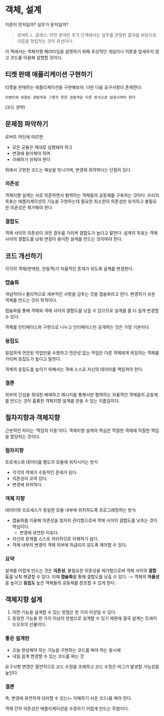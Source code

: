 # 객체, 설계

이론이 먼저일까? 실무가 문저일까? 

> 로버트 L. 글래스: 어떤 분야든 초기 단계에서는 실무를 관찰한 결과를 바탕으로 이론을 정립하는 것이 최선이다.

이 책에서는 객체지향 패러타임을 설명하기 위해 추상적인 개념이나 이론을 앞세우지 않고 코드를 이용해 설명할 것이다.

## 티켓 판매 애플리케이션 구현하기

티켓을 판매하는 애플리케이션을 구현해보자. 다만 다음 요구사항이 존재한다:
```
이벤트에 당첨된 관람객과 그렇지 못한 관람객은 다른 방식으로 입장시켜야 한다
```
(코드 생략)

## 문제점 파악하기

로버트 마틴에 따르면
* 모든 모듈은 제대로 실행돼야 하고
* 변경에 용이해야 하며
* 이해하기 쉬워야 한다

위에서 구현한 코드는 예상을 빗나가며, 변경에 취약하다는 단점이 있다.

### 의존성

객체지향 설계는 서로 의존하면서 협력하는 객체들의 공동체를 구축하는 것이다.
우리의 목표는 애플리케이션의 기능을 구현하는데 필요한 최소한의 의존성만 유지하고 불필요한 의존성은 제거해야 한다.

### 결합도

객체 사이의 의존성이 과한 경우를 가리켜 결합도가 높다고 말한다. 설계의 목표는 객체 사이의 결합도를 낮춰 변경이 용이한 설계를 만드는 것이여야 한다.

## 코드 개선하기

각각의 객체(판매원, 관람객)가 자율적인 존재가 되도록 설계를 변경한다.

### 캡슐화

개념적이나 물리적으로 세부적인 사항을 감추는 것을 캡슐화라고 한다. 변경하기 쉬운 객체를 만드는 것이 목적이다.

캡슐화를 통해 객체와 객체 사이의 결합도를 낮출 수 있으므로 설계를 좀 더 쉽게 변경할 수 있다.

객체를 인터페이스와 구현으로 나누고 인터페이스만 공개하는 것은 가장 기본이다.

### 응집도

밀접하게 연관된 작업만을 수행하고 연관성 없는 작업은 다른 객체에게 위임하는 객체를 가리켜 응집도가 높다고 말한다.

객체의 응집도를 높이기 위해서는 객체 스스로 자신의 데이터를 책임져야 한다.

### 결론

외부의 간섭을 최대한 배제하고 메시지를 통해서만 협력하는 자율적인 객체들의 공동체를 만드는 것이 훌륭한 객체지향 설계를 얻을 수 있는 지름길이다.

## 절차지향과 객체지향

근본적인 차이는 '책임의 이동'이다. 객체지향 설계의 핵심은 적절한 객체에 적절한 책임을 할당하는 것이다.

### 절차지향

프로세스와 데이터를 별도의 모듈에 위치시키는 방식

* 각각의 객체가 수동적인 존재가 된다.
* 의존성이 꼬여 있다.
* 변경에 취약하다.

### 객체 지향

데이터와 프로세스가 동일한 모듈 내부에 위치하도록 프로그래밍하는 방식

* 캡슐화를 이용해 의존성을 철저히 관리함으로써 객체 사이의 결합도를 낮추는 것이 핵심이다. 
  * 변경에 유연한 이유다.
* 자신의 문제를 스스로 처리하므로 이해하기 쉽다.
* 객체 내부의 변경이 객체 외부에 파급되지 않도록 제어할 수 있다.

### 요약

설계를 어렵게 만드는 것은 **의존성**, 불필요한 의존성을 제거함으로써 객체 사이의 **결합도**를 낮춰 해결할 수 있다. 
이때 **캡슐화**를 통해 결합도를 낮출 수 있다. -> 객체의 **자율성**을 높이고 **응집도** 높은 객체들의 공동체를 창조할 수 있게 한다.

## 객체지향 설계

1. 어떤 기능을 설계할 수 있는 방법은 한 가지 이상일 수 있다.
2. 동일한 기능을 한 가지 이상의 방법으로 설계할 수 있기 때문에 결국 설계는 트레이드오프의 산물이다.

### 좋은 설계란

* 오늘 완성해야 하는 기능을 구현하는 코드를 짜야 하는 동시에
* 내일 쉽게 변경할 수 있는 코드를 짜는 것

요구사항 변경은 필연적으로 코드 수정을 초래하고 코드 수정은 버그가 발생할 가능성을 높인다.

### 결론

즉, 변경에 유연하게 대처할 수 있는(= 이해하기 쉬운 코드)를 짜야 한다.

객체 간의 의존성은 애플리케이션을 수정하기 어렵게 만드는 주범이다.
